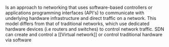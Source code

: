 Is an approach to networking that uses software-based controllers or applications programming interfaces (API's) to communicate with underlying hardware infrastructure and direct traffic on a network.
This model differs from that of traditional networks, which use dedicated hardware devices (i.e routers and switches) to control network traffic. SDN can create and control a [[Virtual network]] or control traditional hardware via software